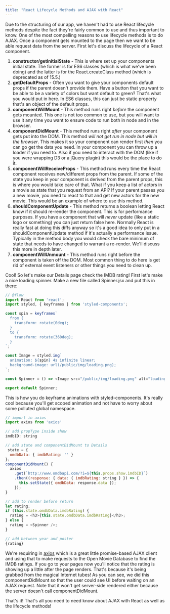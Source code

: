 ```yaml
---
title: "React Lifecycle Methods and AJAX with React"
---
```


Due to the structuring of our app, we haven't had to use React lifecycle methods despite the fact they're fairly common to use and thus important to know. One of the most compelling reasons to use lifecycle methods is to do AJAX. Once a component gets mounted to the page then we want to be able request data from the server. First let's discuss the lifecycle of a React component.

1. __constructor/getInitialState__ - This is where set up your components initial state. The former is for ES6 classes (which is what we've been doing) and the latter is for the React.createClass method (which is deprecated as of 15.5.)
1. __getDefaultProps__ - Often you want to give your components default props if the parent doesn't provide them. Have a button that you want to be able to be a variety of colors but want default to green? That's what you would put in here. In ES6 classes, this can just be static property that's an object of the default props.
1. __componentWillMount__ - This method runs right _before_ the component gets mounted. This one is not too common to use, but you will want to use it any time you want to ensure code to run both in node and in the browser.
1. __componentDidMount__ - This method runs right _after_ your component gets put into the DOM. This method _will not get run in node but will in the browser_. This makes it so your component can render first _then_ you can go get the data you need. In your component you can throw up a loader if you need to. Also if you need to interact with the DOM (like if you were wrapping D3 or a jQuery plugin) this would be the place to do it.
1. __componentWillReceiveProps__ - This method runs every time the React component receives new/different props from the parent. If some of the state you keep in your component is derived from the parent props, this is where you would take care of that. What if you keep a list of actors in a movie as state that you request from an API? If your parent passes you a new movie, you need to react to that and get new actors for the new movie. This would be an example of where to use this method.
1. __shouldComponentUpdate__ - This method returns a boolean letting React know if it should re-render the component. This is for performance purposes. If you have a component that will _never_ update (like a static logo or something) you can just return false here. Normally React is really fast at doing this diffs anyway so it's a good idea to only put in a shouldComponentUpdate method if it's actually a performance issue. Typically in the method body you would check the bare minimum of state that needs to have changed to warrant a re-render. We'll discuss this more in depth later.
1. __componentWillUnmount__ - This method runs right before the component is taken off the DOM. Most common thing to do here is get rid of external event listeners or other things you need to clean up.

Cool! So let's make our Details page check the IMDB rating! First let's make a nice loading spinner. Make a new file called Spinner.jsx and put this in there:

```javascript
// @flow
import React from 'react';
import styled, { keyframes } from 'styled-components';

const spin = keyframes`
  from {
    transform: rotate(0deg);
  }
  to {
    transform: rotate(360deg);
  }
`;

const Image = styled.img`
  animation: ${spin} 4s infinite linear;
  background-image: url(/public/img/loading.png);
`;

const Spinner = () => <Image src="/public/img/loading.png" alt="loading indicator" />;

export default Spinner;
```

This is how you do keyframe animations with styled-components. It's really cool because you'll get scoped animation and not have to worry about some polluted global namespace.

```javascript
// import in axios
import axios from 'axios'

// add propType inside show
imdbID: string

// add state and componentDidMount to Details
 state = {
  omdbData: { imdbRating: '' }
};
componentDidMount() {
  axios
    .get(`http://www.omdbapi.com/?i=${this.props.show.imdbID}`)
    .then((response: { data: { imdbRating: string } }) => {
      this.setState({ omdbData: response.data });
    });
}

// add to render before return
let rating;
if (this.state.omdbData.imdbRating) {
  rating = <h3>{this.state.omdbData.imdbRating}</h3>;
} else {
  rating = <Spinner />;
}

// add between year and poster
{rating}
```

We're requiring in [axios][axios] which is a great little promise-based AJAX client and using that to make requests to the Open Movie Database to find the IMDB ratings. If you go to your pages now you'll notice that the rating is showing up a little after the page renders. That's because it's being grabbed from the magical Internet tubes! As you can see, we did this componentDidMount so that the user could see UI before waiting on an AJAX request. Note that it won't get server-side rendered either because the server doesn't call componentDidMount.

That's it! That's all you need to need know about AJAX with React as well as the lifecycle methods!

[axios]: https://github.com/mzabriskie/axios
